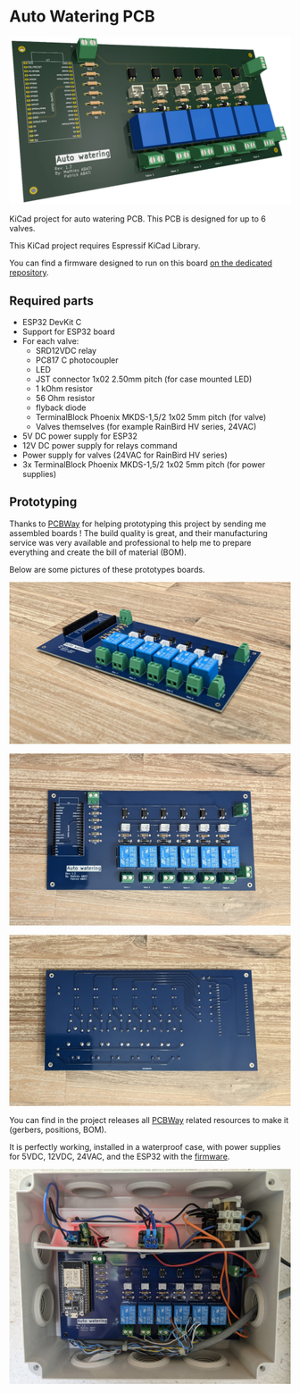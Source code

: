 # Auto Watering PCB

![PCB 3D view](pictures/pcb_3d.webp)

KiCad project for auto watering PCB.
This PCB is designed for up to 6 valves.

This KiCad project requires Espressif KiCad Library.

You can find a firmware designed to run on this board [on the dedicated repository](https://github.com/auto-watering/firmware).

## Required parts

- ESP32 DevKit C
- Support for ESP32 board
- For each valve:
  - SRD12VDC relay
  - PC817 C photocoupler
  - LED
  - JST connector 1x02 2.50mm pitch (for case mounted LED)
  - 1 kOhm resistor
  - 56 Ohm resistor
  - flyback diode
  - TerminalBlock Phoenix MKDS-1,5/2 1x02 5mm pitch (for valve)
  - Valves themselves (for example RainBird HV series, 24VAC)
- 5V DC power supply for ESP32
- 12V DC power supply for relays command
- Power supply for valves (24VAC for RainBird HV series)
- 3x TerminalBlock Phoenix MKDS-1,5/2 1x02 5mm pitch (for power supplies)

## Prototyping

Thanks to [PCBWay](https://www.pcbway.com) for helping prototyping this project
by sending me assembled boards !
The build quality is great, and their manufacturing service was very available
and professional to help me to prepare everything and create the bill of
material (BOM).

Below are some pictures of these prototypes boards.

![PCB view](pictures/pcb.jpg)

![PCB front view](pictures/pcb_front.jpg)

![PCB back view](pictures/pcb_back.jpg)

You can find in the project releases all [PCBWay](https://www.pcbway.com)
related resources to make it (gerbers, positions, BOM).

It is perfectly working, installed in a waterproof case, with power supplies
for 5VDC, 12VDC, 24VAC, and the ESP32 with the
[firmware](https://github.com/auto-watering/firmware).

![PCB installed view](pictures/pcb_installed.jpg)

